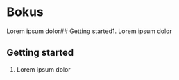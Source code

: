 # Bokus
Lorem ipsum dolor## Getting started1. Lorem ipsum dolor


## Getting started



1. Lorem ipsum dolor
